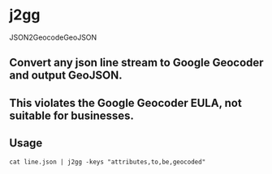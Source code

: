 # j2gg
JSON2GeocodeGeoJSON

## Convert any json line stream to Google Geocoder and output GeoJSON.

## This violates the Google Geocoder EULA, not suitable for businesses.

## Usage

`cat line.json | j2gg -keys "attributes,to,be,geocoded"`
